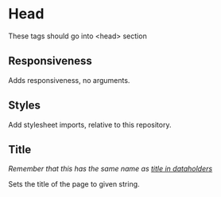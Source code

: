 # Head

These tags should go into \<head> section

## Responsiveness

Adds responsiveness, no arguments.

## Styles

Add stylesheet imports, relative to this repository.

## Title

*Remember that this has the same name as [title in dataholders](dataholders.md#title)*

Sets the title of the page to given string.
